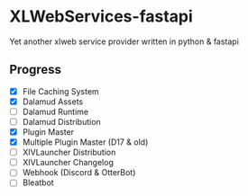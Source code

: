 # XLWebServices-fastapi
Yet another xlweb service provider written in python &amp; fastapi

## Progress

- [x] File Caching System
- [x] Dalamud Assets
- [ ] Dalamud Runtime
- [ ] Dalamud Distribution
- [x] Plugin Master
- [x] Multiple Plugin Master (D17 & old)
- [ ] XIVLauncher Distribution
- [ ] XIVLauncher Changelog
- [ ] Webhook (Discord & OtterBot)
- [ ] Bleatbot
